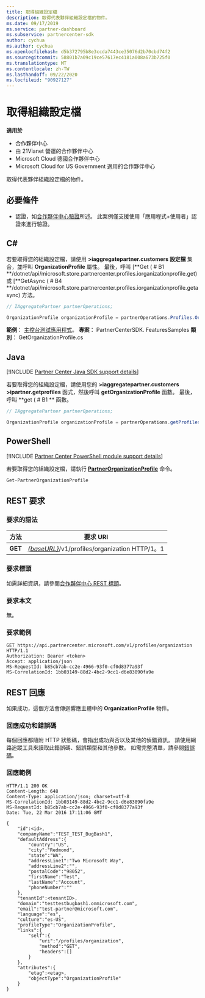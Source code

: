 ```yaml
---
title: 取得組織設定檔
description: 取得代表夥伴組織設定檔的物件。
ms.date: 09/17/2019
ms.service: partner-dashboard
ms.subservice: partnercenter-sdk
author: cychua
ms.author: cychua
ms.openlocfilehash: d5b372795b8e3ccda7443ce35076d2b70cbd74f2
ms.sourcegitcommit: 58801b7a09c19ce57617ec4181a008a673b725f0
ms.translationtype: MT
ms.contentlocale: zh-TW
ms.lasthandoff: 09/22/2020
ms.locfileid: "90927127"
---
```

# <a name="get-an-organization-profile"></a>取得組織設定檔

**適用於**

- 合作夥伴中心
- 由 21Vianet 營運的合作夥伴中心
- Microsoft Cloud 德國合作夥伴中心
- Microsoft Cloud for US Government 適用的合作夥伴中心

取得代表夥伴組織設定檔的物件。

## <a name="prerequisites"></a>必要條件

- 認證，如[合作夥伴中心驗證](partner-center-authentication.md)所述。 此案例僅支援使用「應用程式+使用者」認證來進行驗證。

## <a name="c"></a>C\#

若要取得您的組織設定檔，請使用 **>iaggregatepartner.customers 設定檔** 集合，並呼叫 **OrganizationProfile** 屬性。 最後，呼叫 [**Get ( # B1 **/dotnet/api/microsoft.store.partnercenter.profiles.iorganizationprofile.get) 或 [**GetAsync ( # B4 **/dotnet/api/microsoft.store.partnercenter.profiles.iorganizationprofile.getasync) 方法。

```csharp
// IAggregatePartner partnerOperations;

OrganizationProfile organizationProfile = partnerOperations.Profiles.OrganizationProfile.Get();
```

**範例**： [主控台測試應用程式](console-test-app.md)。 **專案**： PartnerCenterSDK. FeaturesSamples **類別**： GetOrganizationProfile.cs

## <a name="java"></a>Java

[!INCLUDE [Partner Center Java SDK support details](../includes/java-sdk-support.md)]

若要取得您的組織設定檔，請使用您的 **>iaggregatepartner.customers >ipartner.getprofiles** 函式，然後呼叫 **getOrganizationProfile** 函數。 最後，呼叫 **get ( # B1 ** 函數。

```java
// IAggregatePartner partnerOperations;

OrganizationProfile organizationProfile = partnerOperations.getProfiles().getOrganizationProfile().get();
```

## <a name="powershell"></a>PowerShell

[!INCLUDE [Partner Center PowerShell module support details](../includes/powershell-module-support.md)]

若要取得您的組織設定檔，請執行 [**PartnerOrganizationProfile**](https://github.com/Microsoft/Partner-Center-PowerShell/blob/master/docs/help/Get-PartnerOrganizationProfile.md) 命令。

```powershell
Get-PartnerOrganizationProfile
```

## <a name="rest-request"></a>REST 要求

### <a name="request-syntax"></a>要求的語法

| 方法  | 要求 URI                                                                   |
|---------|-------------------------------------------------------------------------------|
| **GET** | [*{baseURL}*](partner-center-rest-urls.md)/v1/profiles/organization HTTP/1。1 |

### <a name="request-headers"></a>要求標頭

如需詳細資訊，請參閱[合作夥伴中心 REST 標頭](headers.md)。

### <a name="request-body"></a>要求本文

無。

### <a name="request-example"></a>要求範例

```http
GET https://api.partnercenter.microsoft.com/v1/profiles/organization HTTP/1.1
Authorization: Bearer <token>
Accept: application/json
MS-RequestId: b85cb7ab-cc2e-4966-93f0-cf0d8377a93f
MS-CorrelationId: 1bb03149-88d2-4bc2-9cc1-d6e83890fa9e
```

## <a name="rest-response"></a>REST 回應

如果成功，這個方法會傳迴響應主體中的 **OrganizationProfile** 物件。

### <a name="response-success-and-error-codes"></a>回應成功和錯誤碼

每個回應都隨附 HTTP 狀態碼，會指出成功與否以及其他的偵錯資訊。 請使用網路追蹤工具來讀取此錯誤碼、錯誤類型和其他參數。 如需完整清單，請參閱[錯誤碼](error-codes.md)。

### <a name="response-example"></a>回應範例

```http
HTTP/1.1 200 OK
Content-Length: 648
Content-Type: application/json; charset=utf-8
MS-CorrelationId: 1bb03149-88d2-4bc2-9cc1-d6e83890fa9e
MS-RequestId: b85cb7ab-cc2e-4966-93f0-cf0d8377a93f
Date: Tue, 22 Mar 2016 17:11:06 GMT

{
    "id":<id>,
    "companyName":"TEST_TEST_BugBash1",
    "defaultAddress":{
        "country":"US",
        "city":"Redmond",
        "state":"WA",
        "addressLine1":"Two Microsoft Way",
        "addressLine2":"",
        "postalCode":"98052",
        "firstName":"Test",
        "lastName":"Account",
        "phoneNumber":""
    },
    "tenantId":<tenantID>,
    "domain":"testtestbugbash1.onmicrosoft.com",
    "email":"test-partner@microsoft.com",
    "language":"es",
    "culture":"es-US",
    "profileType":"OrganizationProfile",
    "links":{
        "self":{
            "uri":"/profiles/organization",
            "method":"GET",
            "headers":[]
        }
    },
    "attributes":{
        "etag":<etag>,
        "objectType":"OrganizationProfile"
    }
}
```
